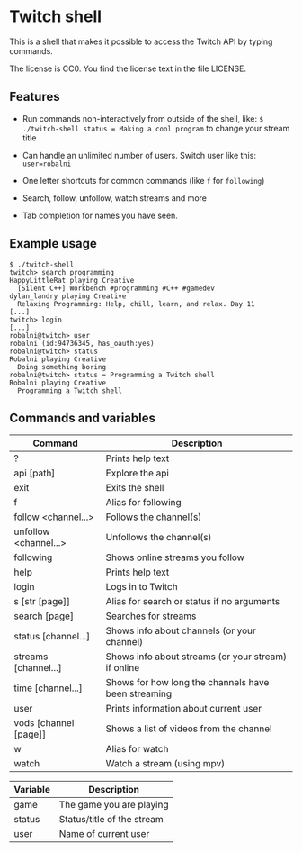 # Twitch shell

This is a shell that makes it possible to access the Twitch API by
typing commands.

The license is CC0. You find the license text in the file LICENSE.

## Features

* Run commands non-interactively from outside of the shell, like: `$
  ./twitch-shell status = Making a cool program` to change your stream
  title

* Can handle an unlimited number of users. Switch user like this:
  `user=robalni`

* One letter shortcuts for common commands (like `f` for `following`)

* Search, follow, unfollow, watch streams and more

* Tab completion for names you have seen.

## Example usage

```
$ ./twitch-shell
twitch> search programming
HappyLittleRat playing Creative
  [Silent C++] Workbench #programming #C++ #gamedev 
dylan_landry playing Creative
  Relaxing Programming: Help, chill, learn, and relax. Day 11
[...]
twitch> login
[...]
robalni@twitch> user
robalni (id:94736345, has_oauth:yes)
robalni@twitch> status
Robalni playing Creative
  Doing something boring
robalni@twitch> status = Programming a Twitch shell
Robalni playing Creative
  Programming a Twitch shell
```

## Commands and variables

| Command               | Description
| --------------------- | ------------
| ?                     | Prints help text
| api [path]            | Explore the api
| exit                  | Exits the shell
| f                     | Alias for following
| follow <channel...>   | Follows the channel(s)
| unfollow <channel...> | Unfollows the channel(s)
| following             | Shows online streams you follow
| help                  | Prints help text
| login                 | Logs in to Twitch
| s [str [page]]        | Alias for search or status if no arguments
| search <str> [page]   | Searches for streams
| status [channel...]   | Shows info about channels (or your channel)
| streams [channel...]  | Shows info about streams (or your stream) if online
| time [channel...]     | Shows for how long the channels have been streaming
| user                  | Prints information about current user
| vods [channel [page]] | Shows a list of videos from the channel
| w <channel>           | Alias for watch
| watch <channel>       | Watch a stream (using mpv)

| Variable              | Description
|-----------------------|-------------
| game                  | The game you are playing
| status                | Status/title of the stream
| user                  | Name of current user

